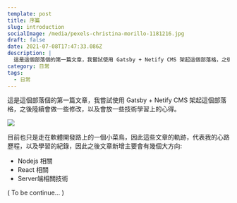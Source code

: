 ```yaml
---
template: post
title: 序篇
slug: introduction
socialImage: /media/pexels-christina-morillo-1181216.jpg
draft: false
date: 2021-07-08T17:47:33.086Z
description: |
  這是這個部落個的第一篇文章，我嘗試使用 Gatsby + Netify CMS 架起這個部落格，之後陸續會做一些修改，以及會放一些技術學習上的心得。
category: 日常
tags:
  - 日常
---
```

這是這個部落個的第一篇文章，我嘗試使用 Gatsby + Netify CMS 架起這個部落格，之後陸續會做一些修改，以及會放一些技術學習上的心得。

![](/media/pexels-christina-morillo-1181216.jpg)

目前也只是走在軟體開發路上的一個小菜鳥，因此這些文章的軌跡，代表我的心路歷程，以及學習的紀錄，因此之後文章新增主要會有幾個大方向:

* Nodejs 相關
* React 相關
* Server端相關技術

( To be continue... )